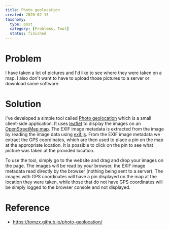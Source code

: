 ```yaml
---
title: Photo geolocation
created: 2020-02-15
taxonomy:
  type: post
  category: [Problems, Tool]
  status: finished
---
```


# Problem
I have taken a lot of pictures and I'd like to see where they were taken on a map. I also don't want to have to upload those pictures to a server or download some software.

# Solution
I've developed a simple tool called [Photo geolocation](https://tomzx.github.io/photo-geolocation/) which is a small client-side application. It uses [leaflet](https://leafletjs.com/) to display the images on an [OpenStreetMap map](https://www.openstreetmap.org/). The EXIF image metadata is extracted from the image by reading the image data using [exif.js](https://github.com/exif-js/exif-js). From the EXIF image metadata we extract the GPS coordinates, which are then used to place a pin on the map at the appropriate location. It is possible to click on the pin to see what picture was taken at the provided location.

To use the tool, simply go to the website and drag and drop your images on the page. The images will be read by your browser, the EXIF image metadata read directly by the browser (nothing being sent to a server). The images with GPS coordinates will have a pin displayed on the map at the location they were taken, while those that do not have GPS coordinates will be simply logged to the browser console and not displayed.

# Reference
* https://tomzx.github.io/photo-geolocation/
